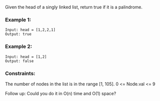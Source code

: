 Given the head of a singly linked list, return true if it is a palindrome.

### Example 1:
```
Input: head = [1,2,2,1]
Output: true
```

### Example 2:
```
Input: head = [1,2]
Output: false
```

### Constraints:
The number of nodes in the list is in the range [1, 105].
0 <= Node.val <= 9

Follow up: Could you do it in O(n) time and O(1) space?
